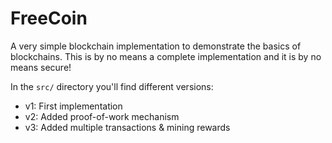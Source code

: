 # FreeCoin

A very simple blockchain implementation to demonstrate the basics of blockchains. This is by no means a complete implementation and it is by no means secure!

In the ``src/`` directory you'll find different versions:

* v1: First implementation 
* v2: Added proof-of-work mechanism
* v3: Added multiple transactions & mining rewards 

